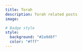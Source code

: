 ```yaml
---
title: Torah
description: Torah related posts
image:

# Badge style
style:
  background: "#2a9d8f"
  color: "#fff"
---
```

